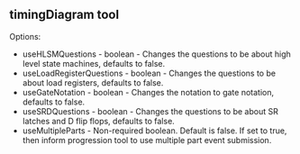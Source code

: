 ## timingDiagram tool

Options:

* useHLSMQuestions - boolean - Changes the questions to be about high level state machines, defaults to false.
* useLoadRegisterQuestions - boolean - Changes the questions to be about load registers, defaults to false.
* useGateNotation - boolean - Changes the notation to gate notation, defaults to false.
* useSRDQuestions - boolean - Changes the questions to be about SR latches and D flip flops, defaults to false.
* useMultipleParts - Non-required boolean. Default is false. If set to true, then inform progression tool to use multiple part event submission.